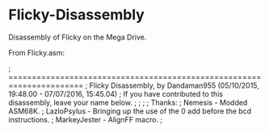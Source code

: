 # Flicky-Disassembly
Disassembly of Flicky on the Mega Drive.

From Flicky.asm:

; ======================================================================
; Flicky Disassembly, by Dandaman955 (05/10/2015, 19:48.00 - 07/07/2016, 15:45.04)
; If you have contributed to this disassembly, leave your name below.
;
;
;
; Thanks:
; Nemesis      - Modded ASM68K.
; LazloPsylus  - Bringing up the use of the 0 add before the bcd instructions.
; MarkeyJester - AlignFF macro.
;
